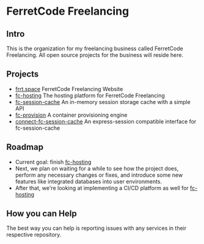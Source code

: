 # FerretCode Freelancing
 
## Intro
This is the organization for my freelancing business called FerretCode Freelancing. All open source projects for the business will reside here.

## Projects
- [frrt.space](https://github.com/FerretCode-Freelancing/website) FerretCode Freelancing Website
- [fc-hosting](https://github.com/FerretCode-Freelancing/fc-hosting) The hosting platform for FerretCode Freelancing
- [fc-session-cache](https://github.com/FerretCode-Freelancing/fc-session-cache) An in-memory session storage cache with a simple API
- [fc-provision](https://github.com/FerretCode-Freelancing/fc-provision) A container provisioning engine
- [connect-fc-session-cache](https://github.com/FerretCode-Freelancing/connect-fc-session-cache) An express-session compatible interface for fc-session-cache

## Roadmap
- Current goal: finish [fc-hosting](https://github.com/FerretCode-Freelancing/fc-hosting)
- Next, we plan on waiting for a while to see how the project does, perform any necessary changes or fixes, and introduce some new features like integrated databases into user environments.
- After that, we're looking at implementing a CI/CD platform as well for [fc-hosting](https://github.com/FerretCode-Freelancing/fc-hosting)

## How you can Help
The best way you can help is reporting issues with any services in their respective repository.
